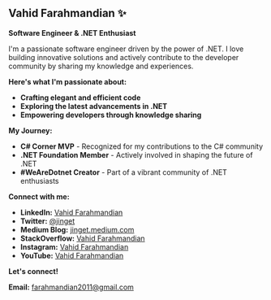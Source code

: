 ## Vahid Farahmandian ✨

**Software Engineer & .NET Enthusiast**

I'm a passionate software engineer driven by the power of .NET. I love building innovative solutions and actively contribute to the developer community by sharing my knowledge and experiences.

**Here's what I'm passionate about:**

* **Crafting elegant and efficient code**
* **Exploring the latest advancements in .NET**
* **Empowering developers through knowledge sharing**

**My Journey:**

* **C# Corner MVP** - Recognized for my contributions to the C# community 
* **.NET Foundation Member** - Actively involved in shaping the future of .NET
* **#WeAreDotnet Creator** - Part of a vibrant community of .NET enthusiasts

**Connect with me:**

* **LinkedIn:** [Vahid Farahmandian](https://ir.linkedin.com/in/vfarahmandian)
* **Twitter:** [@jinget](https://twitter.com/_jinget)
* **Medium Blog:** [jinget.medium.com](https://jinget.medium.com)
* **StackOverflow:** [Vahid Farahmandian](https://stackoverflow.com/users/6770600/vahid)
* **Instagram:** [Vahid Farahmandian](https://www.instagram.com/vahidfarahmandian)
* **YouTube:** [Vahid Farahmandian](https://www.youtube.com/@jinget)

**Let's connect!**

**Email:** farahmandian2011@gmail.com
